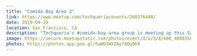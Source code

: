 ```yaml
---
title: "Comida Bay Area 2"
link: https://www.meetup.com/techqueria/events/260376440/
date: 2019-04-20
location: San Francisco, CA
description: "Techqueria's #comida-bay-area group is meeting up this Saturday! Join us to mingle with a friendly group of Latinx in Tech and enjoy some delicious food too."
image: https://secure.meetupstatic.com/photos/event/d/a/5/8/600_480835896.jpeg
photos: https://photos.app.goo.gl/hwWD3WXZAyf8Qq969
---
```

